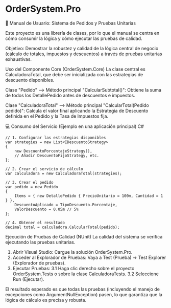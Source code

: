 # OrderSystem.Pro

🧪 Manual de Usuario: Sistema de Pedidos y Pruebas Unitarias

Este proyecto es una librería de clases, por lo que el manual se centra en cómo consumir la lógica y cómo ejecutar las pruebas de calidad.

Objetivo:
Demostrar la robustez y calidad de la lógica central de negocio (cálculo de totales, impuestos y descuentos) a través de pruebas unitarias exhaustivas.

Uso del Componente Core (OrderSystem.Core) 
La clase central es CalculadoraTotal, que debe ser inicializada con las estrategias de descuento disponibles.

Clase "Pedido" --> Método principal "CalcularSubtotal()": Obtiene la suma de todos los DetallePedido antes de descuentos e impuestos.

Clase "CalculadoraTotal" --> Método principal "CalcularTotal(Pedido pedido)": Calcula el valor final aplicando la Estrategia de Descuento definida en el Pedido y la Tasa de Impuestos fija.

💻 Consumo del Servicio (Ejemplo en una aplicación principal)
C#
```
// 1. Configurar las estrategias disponibles
var strategies = new List<IDescuentoStrategy>
{
    new DescuentoPorcentajeStrategy(),
    // Añadir DescuentoFijoStrategy, etc.
};

// 2. Crear el servicio de cálculo
var calculadora = new CalculadoraTotal(strategies);

// 3. Crear el pedido
var pedido = new Pedido 
{
    Items = { new DetallePedido { PrecioUnitario = 100m, Cantidad = 1 } },
    DescuentoAplicado = TipoDescuento.Porcentaje,
    ValorDescuento = 0.05m // 5%
};

// 4. Obtener el resultado
decimal total = calculadora.CalcularTotal(pedido);
```

Ejecución de Pruebas de Calidad (NUnit)
La calidad del sistema se verifica ejecutando las pruebas unitarias.
1. Abrir Visual Studio: Cargue la solución OrderSystem.Pro.
2. Acceder al Explorador de Pruebas: Vaya a Test (Prueba) → Test Explorer (Explorador de pruebas).
3. Ejecutar Pruebas:
   3.1 Haga clic derecho sobre el proyecto OrderSystem.Tests o sobre la clase CalculadoraTests.
   3.2 Seleccione Run (Ejecutar).

El resultado esperado es que todas las pruebas (incluyendo el manejo de excepciones como ArgumentNullException) pasen, lo que garantiza que la lógica de cálculo es precisa y robusta.
